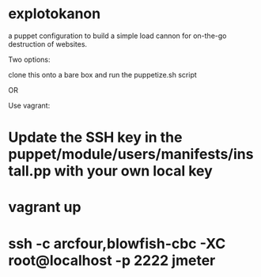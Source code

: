 explotokanon
============

a puppet configuration to build a simple load cannon for on-the-go destruction of websites.


Two options:

clone this onto a bare box and run the puppetize.sh script

OR

Use vagrant:
# Update the SSH key in the puppet/module/users/manifests/install.pp with your own local key
# vagrant up
# ssh -c arcfour,blowfish-cbc -XC  root@localhost -p 2222 jmeter
